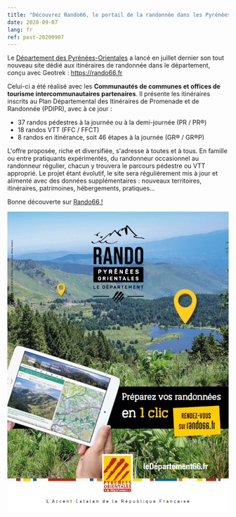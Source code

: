 ```yaml
---
title: "Découvrez Rando66, le portail de la randonnée dans les Pyrénées-Orientales !"
date: 2020-09-07
lang: fr
ref: post-20200907
---
```

Le [Département des Pyrénées-Orientales](https://www.ledepartement66.fr/) a lancé en juillet dernier son tout nouveau site
dédié aux itinéraires de randonnée dans le département, conçu avec Geotrek : https://rando66.fr

Celui-ci a été réalisé avec les **Communautés de communes et offices de tourisme intercommunautaires partenaires**.
Il présente les itinéraires inscrits au Plan Départemental des Itinéraires de Promenade et de Randonnée (PDIPR), avec à ce jour :
- 37 randos pédestres à la journée ou à la demi-journée (PR / PR®)
- 18 randos VTT (FFC / FFCT)
- 8 randos en itinérance, soit 46 étapes à la journée (GR® / GR®P)

L'offre proposée, riche et diversifiée, s'adresse à toutes et à tous. En famille ou entre pratiquants expérimentés, du randonneur occasionnel
au randonneur régulier, chacun y trouvera le parcours pédestre ou VTT approprié.
Le projet étant évolutif, le site sera régulièrement mis à jour et alimenté avec des données supplémentaires : 
nouveaux territoires, itinéraires, patrimoines, hébergements, pratiques...

Bonne découverte sur [Rando66 !](https://rando66.fr/)

[![« Découvrez Rando66 »](/assets/img/2020/20200907_Visuel-rando66.PNG)](https://rando66.fr)

